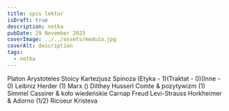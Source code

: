 ```yaml
---
title: spis lektur
isDraft: true
description: notka
pubDate: 29 November 2023
coverImage: ../../assets/meduza.jpg
coverAlt: description
tags:
  - notka
---
```

Platon
Arystoteles
Stoicy
Kartezjusz
Spinoza (Etyka - 1)(Traktat - 0)(Inne - 0)
Leibniz
Herder (1)
Marx ()
Dilthey 
Husserl
Comte & pozytywizm (1)
Simmel
Cassirer & koło wiedeńskie
Carnap
Freud
Levi-Strauss
Horkheimer & Adorno (1/2)
Ricoeur
Kristeva
